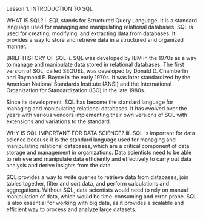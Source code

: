 Lesson 1. INTRODUCTION TO SQL

WHAT IS SQL?
i. SQL stands for Structured Query Language. It is a standard language used for managing and manipulating relational databases. SQL is used for creating, modifying, and extracting data from databases. It provides a way to store and retrieve data in a structured and organized manner.

BRIEF HISTORY OF SQL
ii. SQL was developed by IBM in the 1970s as a way to manage and manipulate data stored in relational databases. The first version of SQL, called SEQUEL, was developed by Donald D. Chamberlin and Raymond F. Boyce in the early 1970s. It was later standardized by the American National Standards Institute (ANSI) and the International Organization for Standardization (ISO) in the late 1980s.

Since its development, SQL has become the standard language for managing and manipulating relational databases. It has evolved over the years with various vendors implementing their own versions of SQL with extensions and variations to the standard.

WHY IS SQL IMPORTANT FOR DATA SCIENCE?
iii. SQL is important for data science because it is the standard language used for managing and manipulating relational databases, which are a critical component of data storage and management in organizations. Data scientists need to be able to retrieve and manipulate data efficiently and effectively to carry out data analysis and derive insights from the data.

SQL provides a way to write queries to retrieve data from databases, join tables together, filter and sort data, and perform calculations and aggregations. Without SQL, data scientists would need to rely on manual manipulation of data, which would be time-consuming and error-prone. SQL is also essential for working with big data, as it provides a scalable and efficient way to process and analyze large datasets.





